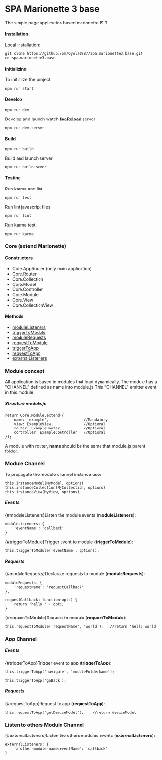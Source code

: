 ﻿
# SPA Marionette 3 base

The simple page application based marionetteJS 3


#### Installation

Local installation:

```
git clone https://github.com/Oyola1987/spa.marionette3.base.git
cd spa.marionette3.base
```

#### Initializing

To initialize the project

`npm run start`


#### Develop

`npm run dev`

Develop and launch watch [__liveReload__](https://chrome.google.com/webstore/detail/livereload/jnihajbhpnppcggbcgedagnkighmdlei) server

`npm run dev-server`


#### Build

`npm run build`

Build and launch server

`npm run build-sever`


#### Testing

Run karma and lint

`npm run test`

Run lint javascript files

`npm run lint`

Run karma test

`npm run karma`

### Core (extend Marionette) 

#### Constructors

* Core.AppRouter (only main application)
* Core.Router
* Core.Collection
* Core.Model
* Core.Controller
* Core.Module
* Core.View
* Core.CollectionView

#### Methods

* [moduleListeners](#moduleListeners)
* [triggerToModule](#triggerToModule)
* [moduleRequests](#moduleRequests)
* [requestToModule](#requestToModule)
* [triggerToApp](#triggerToApp)
* [requestToApp](#requestToApp)
* [externalListeners](#externalListeners)

### Module concept

All application is based in modules that load dynamically.
The module has a "CHANNEL" defined as name into module.js
This "CHANNEL" emitter event in this module.

##### Structure module.js

```
return Core.Module.extend({
    name: 'example',                //Mandatory
    view: ExampleView,              //Optional
    router: ExampleRouter,          //Optional
    controller: ExampleController   //Optional
});

```

A module with router, __name__ should be the same that module.js parent folder.

### Module Channel
To propagate the module channel instance use:

```
this.instanceModel(MyModel, options)
this.instanceCollection(MyCollection, options)
this.instanceView(MyView, options)
```


##### Events

{#moduleListeners}Listen the module events (__moduleListeners__):

```
moduleListeners: {
    'eventName': 'callback'
}
```

{#triggerToModule}Trigger event to module (__triggerToModule__):

```
this.triggerToModule('eventName', options);
```

##### Requests

{#moduleRequests}Declarate requests to module (__moduleRequests__):

```
moduleRequests: {
    'requestName': 'requestCallback'
},

requestCallback: function(opts) {
    return 'hello ' + opts;
}
```

{#requestToModule}Request to module (__requestToModule__):

```
this.requestToModule('requestName', 'world');   //return 'hello world'
```

### App Channel

##### Events

{#triggerToApp}Trigger event to app (__triggerToApp__):

```
this.triggerToApp('navigate', 'moduleFolderName');

this.triggerToApp('goBack');
```

##### Requests

{#requestToApp}Request to app (__requestToApp__):

```
this.requestToApp('getDeviceModel');    //return deviceModel
```

### Listen to others Module Channel

{#externalListeners}Listen the others modules events (__externalListeners__):

```
externalListeners: {
    'another-module-name:eventName': 'callback'
}
```